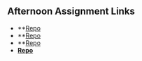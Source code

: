 ## Afternoon Assignment Links

* **[Repo](https://github.com/BrandonRiggs-0104/TriviaLab)
* **[Repo](https://github.com/BrandonRiggs-0104/gregslistAsync)
* **[Repo](https://github.com/BrandonRiggs-0104/PokeDex)
* **[Repo](https://github.com/BrandonRiggs-0104/<ASSIGNMENT_REPO>)**
